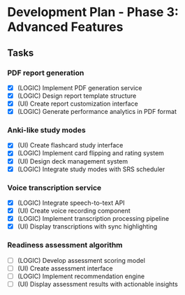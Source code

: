 # Development Plan - Phase 3: Advanced Features

## Tasks

### PDF report generation
- [x] (LOGIC) Implement PDF generation service
- [x] (LOGIC) Design report template structure
- [x] (UI) Create report customization interface
- [x] (LOGIC) Generate performance analytics in PDF format

### Anki-like study modes
- [x] (UI) Create flashcard study interface
- [x] (LOGIC) Implement card flipping and rating system
- [x] (UI) Design deck management system
- [x] (LOGIC) Integrate study modes with SRS scheduler

### Voice transcription service
- [x] (LOGIC) Integrate speech-to-text API
- [x] (UI) Create voice recording component
- [x] (LOGIC) Implement transcription processing pipeline
- [x] (UI) Display transcriptions with sync highlighting

### Readiness assessment algorithm
- [ ] (LOGIC) Develop assessment scoring model
- [ ] (UI) Create assessment interface
- [ ] (LOGIC) Implement recommendation engine
- [ ] (UI) Display assessment results with actionable insights